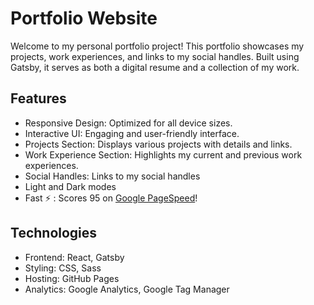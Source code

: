 # Portfolio Website

Welcome to my personal portfolio project! This portfolio showcases my projects, work experiences, and links to my social handles. Built using Gatsby, it serves as both a digital resume and a collection of my work.

## Features
- Responsive Design: Optimized for all device sizes.
- Interactive UI: Engaging and user-friendly interface.
- Projects Section: Displays various projects with details and links.
- Work Experience Section: Highlights my current and previous work experiences.
- Social Handles: Links to my social handles
- Light and Dark modes
- Fast :zap: : Scores 95 on [Google PageSpeed](https://pagespeed.web.dev/analysis/https-akshayxml-github-io/0x47s7093y?form_factor=mobile)!

## Technologies
- Frontend: React, Gatsby
- Styling: CSS, Sass
- Hosting: GitHub Pages
- Analytics: Google Analytics, Google Tag Manager
